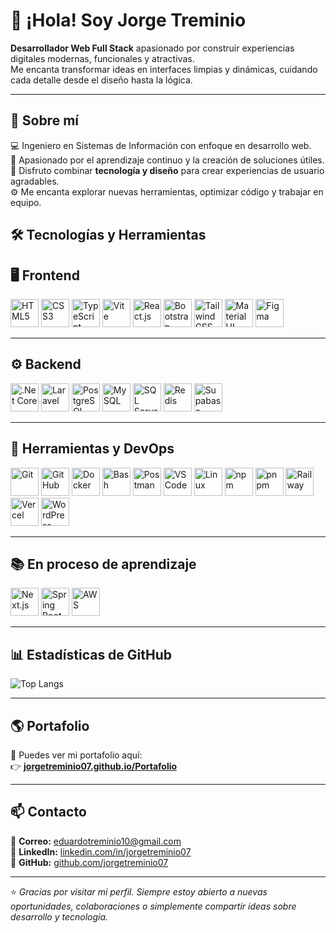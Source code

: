 # 👋 ¡Hola! Soy **Jorge Treminio**

**Desarrollador Web Full Stack** apasionado por construir experiencias digitales modernas, funcionales y atractivas.  
Me encanta transformar ideas en interfaces limpias y dinámicas, cuidando cada detalle desde el diseño hasta la lógica.

---

## 🧠 Sobre mí

💻 Ingeniero en Sistemas de Información con enfoque en desarrollo web.  
🚀 Apasionado por el aprendizaje continuo y la creación de soluciones útiles.  
🎨 Disfruto combinar **tecnología y diseño** para crear experiencias de usuario agradables.  
⚙️ Me encanta explorar nuevas herramientas, optimizar código y trabajar en equipo.

## 🛠️ Tecnologías y Herramientas

## 🖥️ Frontend

<p align="left">
  <img src="https://cdn.jsdelivr.net/gh/devicons/devicon/icons/html5/html5-original.svg" width="45" height="45" alt="HTML5"/>
  <img src="https://cdn.jsdelivr.net/gh/devicons/devicon/icons/css3/css3-original.svg" width="45" height="45" alt="CSS3"/>
  <img src="https://cdn.jsdelivr.net/gh/devicons/devicon/icons/typescript/typescript-original.svg" width="45" height="45" alt="TypeScript"/>
  <img src="https://cdn.jsdelivr.net/gh/devicons/devicon/icons/vite/vite-original.svg" width="45" height="45" alt="Vite"/>
  <img src="https://cdn.jsdelivr.net/gh/devicons/devicon/icons/react/react-original.svg" width="45" height="45" alt="React.js"/>
  <img src="https://cdn.jsdelivr.net/gh/devicons/devicon/icons/bootstrap/bootstrap-original.svg" width="45" height="45" alt="Bootstrap"/>
  <img src="https://cdn.jsdelivr.net/gh/devicons/devicon/icons/tailwindcss/tailwindcss-original.svg" width="45" height="45" alt="TailwindCSS"/>
  <img src="https://cdn.jsdelivr.net/gh/devicons/devicon/icons/materialui/materialui-original.svg" width="45" height="45" alt="Material UI"/>
  <img src="https://skillicons.dev/icons?i=figma" width="45" height="45" alt="Figma"/>
</p>

---

## ⚙️ Backend

<p align="left">
  <img src="https://cdn.jsdelivr.net/gh/devicons/devicon/icons/dotnetcore/dotnetcore-original.svg" width="45" height="45" alt=".Net Core"/>
  <img src="https://cdn.jsdelivr.net/gh/devicons/devicon/icons/laravel/laravel-original.svg" width="45" height="45" alt="Laravel"/>
  <img src="https://cdn.jsdelivr.net/gh/devicons/devicon/icons/postgresql/postgresql-original.svg" width="45" height="45" alt="PostgreSQL"/>
  <img src="https://cdn.jsdelivr.net/gh/devicons/devicon/icons/mysql/mysql-original.svg" width="45" height="45" alt="MySQL"/>
  <img src="https://cdn.jsdelivr.net/gh/devicons/devicon/icons/microsoftsqlserver/microsoftsqlserver-plain.svg" width="45" height="45" alt="SQL Server"/>
  <img src="https://cdn.jsdelivr.net/gh/devicons/devicon/icons/redis/redis-original.svg" width="45" height="45" alt="Redis"/>
  <img src="https://cdn.jsdelivr.net/gh/devicons/devicon/icons/supabase/supabase-original.svg" width="45" height="45" alt="Supabase"/>
</p>

---

## 🧰 Herramientas y DevOps

<p align="left">
  <img src="https://cdn.jsdelivr.net/gh/devicons/devicon/icons/git/git-original.svg" width="45" height="45" alt="Git"/>
  <img src="https://cdn.jsdelivr.net/gh/devicons/devicon/icons/github/github-original.svg" width="45" height="45" alt="GitHub"/>
  <img src="https://cdn.jsdelivr.net/gh/devicons/devicon/icons/docker/docker-original.svg" width="45" height="45" alt="Docker"/>
  <img src="https://cdn.jsdelivr.net/gh/devicons/devicon/icons/bash/bash-original.svg" width="45" height="45" alt="Bash"/>
  <img src="https://cdn.jsdelivr.net/gh/devicons/devicon/icons/postman/postman-original.svg" width="45" height="45" alt="Postman"/>
  <img src="https://cdn.jsdelivr.net/gh/devicons/devicon/icons/vscode/vscode-original.svg" width="45" height="45" alt="VSCode"/>
  <img src="https://cdn.jsdelivr.net/gh/devicons/devicon/icons/linux/linux-original.svg" width="45" height="45" alt="Linux"/>
  <img src="https://cdn.jsdelivr.net/gh/devicons/devicon/icons/npm/npm-original-wordmark.svg" width="45" height="45" alt="npm"/>
  <img src="https://skillicons.dev/icons?i=pnpm" width="45" height="45" alt="pnpm"/>
  <img src="https://skillicons.dev/icons?i=railway" width="45" height="45" alt="Railway"/>
  <img src="https://skillicons.dev/icons?i=vercel" width="45" height="45" alt="Vercel"/>
  <img src="https://cdn.jsdelivr.net/gh/devicons/devicon/icons/wordpress/wordpress-plain.svg" width="45" height="45" alt="WordPress"/>
</p>

---

## 📚 En proceso de aprendizaje

<p align="left">
  <img src="https://cdn.jsdelivr.net/gh/devicons/devicon/icons/nextjs/nextjs-original.svg" width="45" height="45" alt="Next.js"/>
  <img src="https://cdn.jsdelivr.net/gh/devicons/devicon/icons/spring/spring-original.svg" width="45" height="45" alt="Spring Boot"/>
  <img src="https://cdn.jsdelivr.net/gh/devicons/devicon/icons/amazonwebservices/amazonwebservices-original.svg" width="45" height="45" alt="AWS"/>
</p>

---


## 📊 Estadísticas de GitHub

![Top Langs](https://github-readme-stats.vercel.app/api/top-langs/?username=jorgetreminio07&layout=compact&theme=tokyonight)

---

## 🌎 Portafolio

🚀 Puedes ver mi portafolio aquí:  
👉 [**jorgetreminio07.github.io/Portafolio**](https://jorgetreminio07.github.io/Portafolio/)

---

## 📫 Contacto

📧 **Correo:** eduardotreminio10@gmail.com  
💼 **LinkedIn:** [linkedin.com/in/jorgetreminio07](https://www.linkedin.com/in/eduardo-treminio-b02b81323/)  
🐙 **GitHub:** [github.com/jorgetreminio07](https://github.com/jorgetreminio07)

---

⭐ *Gracias por visitar mi perfil. Siempre estoy abierto a nuevas oportunidades, colaboraciones o simplemente compartir ideas sobre desarrollo y tecnología.*
